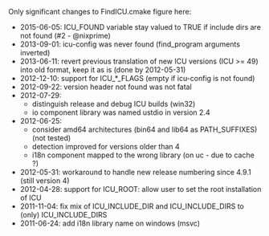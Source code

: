 Only significant changes to FindICU.cmake figure here:

* 2015-06-05: ICU_FOUND variable stay valued to TRUE if include dirs are not found (#2 - @nixprime)
* 2013-09-01: icu-config was never found (find_program arguments inverted)
* 2013-06-11: revert previous translation of new ICU versions (ICU >= 49) into old format, keep it as is (done by 2012-05-31)
* 2012-12-10: support for ICU_*_FLAGS (empty if icu-config is not found)
* 2012-09-22: version header not found was not fatal
* 2012-07-29:
  + distinguish release and debug ICU builds (win32)
  + io component library was named ustdio in version 2.4
* 2012-06-25:
  + consider amd64 architectures (bin64 and lib64 as PATH_SUFFIXES) (not tested)
  + detection improved for versions older than 4
  + i18n component mapped to the wrong library (on uc - due to cache ?)
* 2012-05-31: workaround to handle new release numbering since 4.9.1 (still version 4)
* 2012-04-28: support for ICU_ROOT: allow user to set the root installation of ICU
* 2011-11-04: fix mix of ICU_INCLUDE_DIR and ICU_INCLUDE_DIRS to (only) ICU_INCLUDE_DIRS
* 2011-06-24: add i18n library name on windows (msvc)
